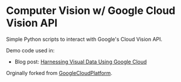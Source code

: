# Computer Vision w/ Google Cloud Vision API

Simple Python scripts to interact with Google's Cloud Vision API.

Demo code used in:
* Blog post: [Harnessing Visual Data Using Google Cloud](https://gigaom.com/2017/02/06/harnessing-visual-data-using-google-cloud/)

Orginally forked from [GoogleCloudPlatform](https://github.com/GoogleCloudPlatform/python-docs-samples/tree/master/vision).
